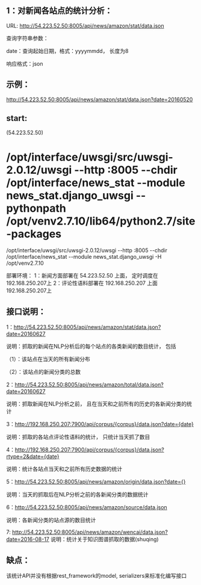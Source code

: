 1：对新闻各站点的统计分析：
------------------------
URL: http://54.223.52.50:8005/api/news/amazon/stat/data.json

查询字符串参数：

date：查询起始日期，格式：yyyymmdd， 长度为8

响应格式：json

示例：
-----
http://54.223.52.50:8005/api/news/amazon/stat/data.json?date=20160520

start:
------
(54.223.52.50)
# /opt/interface/uwsgi/src/uwsgi-2.0.12/uwsgi --http :8005 --chdir /opt/interface/news_stat --module news_stat.django_uwsgi --pythonpath /opt/venv2.7.10/lib64/python2.7/site-packages
/opt/interface/uwsgi/src/uwsgi-2.0.12/uwsgi --http :8005 --chdir /opt/interface/news_stat --module news_stat.django_uwsgi -H /opt/venv2.7.10

部署环境：
1：新闻方面部署在 54.223.52.50 上面， 定时调度在192.168.250.207上
2：评论性语料部署在 192.168.250.207 上面192.168.250.207上

接口说明：
--------
1：http://54.223.52.50:8005/api/news/amazon/stat/data.json?date=20160627

说明：抓取的新闻在NLP分析后的每个站点的各类新闻的数目统计， 包括

（1）：该站点在当天的所有新闻分布

（2）：该站点的新闻分类的总数

2：http://54.223.52.50:8005/api/news/amazon/total/data.json?date=20160627

说明：抓取新闻在NLP分析之前， 且在当天和之前所有的历史的各新闻分类的统计

3：http://192.168.250.207:7900/api/corpus/{corpus}/data.json?date={date}

说明：抓取的各站点评论性语料的统计， 只统计当天抓了数目

4：http://192.168.250.207:7900/api/corpus/{corpus}/data.json?rtype=2&date={date}

说明：统计各站点当天和之前所有历史数据的统计

5：http://54.223.52.50:8005/api/news/amazon/origin/data.json?date={}

说明：当天的抓取后在NLP分析之前的各新闻分类的数据统计

6：http://54.223.52.50:8005/api/news/amazon/source/data.json

说明：各新闻分类的站点源的数目统计

7: http://54.223.52.50:8005/api/news/amazon/wencai/data.json?date=2016-08-17
说明：统计关于知识图谱抓取的数据(shuqing)

缺点：
-----
该统计API并没有根据rest_framework的model, serializers来标准化编写接口